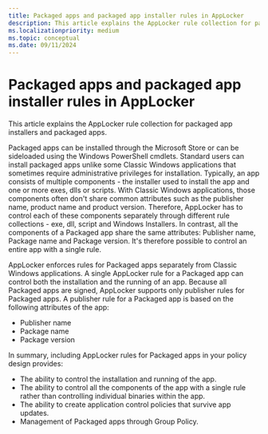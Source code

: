 ```yaml
---
title: Packaged apps and packaged app installer rules in AppLocker
description: This article explains the AppLocker rule collection for packaged app installers and packaged apps.
ms.localizationpriority: medium
ms.topic: conceptual
ms.date: 09/11/2024
---
```


# Packaged apps and packaged app installer rules in AppLocker

This article explains the AppLocker rule collection for packaged app installers and packaged apps.

Packaged apps can be installed through the Microsoft Store or can be sideloaded using the Windows PowerShell cmdlets. Standard users can install packaged apps unlike some Classic Windows applications that sometimes require administrative privileges for installation. Typically, an app consists of multiple components - the installer used to install the app and one or more exes, dlls or scripts. With Classic Windows applications, those components often don't share common attributes such as the publisher name, product name and product version. Therefore, AppLocker has to control each of these components separately through different rule collections - exe, dll, script and Windows Installers. In contrast, all the components of a Packaged app share the same attributes: Publisher name, Package name and Package version. It's therefore possible to control an entire app with a single rule.

AppLocker enforces rules for Packaged apps separately from Classic Windows applications. A single AppLocker rule for a Packaged app can control both the installation and the running of an app. Because all Packaged apps are signed, AppLocker supports only publisher rules for Packaged apps. A publisher rule for a Packaged app is based on the following attributes of the app:

- Publisher name
- Package name
- Package version

In summary, including AppLocker rules for Packaged apps in your policy design provides:

- The ability to control the installation and running of the app.
- The ability to control all the components of the app with a single rule rather than controlling individual binaries within the app.
- The ability to create application control policies that survive app updates.
- Management of Packaged apps through Group Policy.
